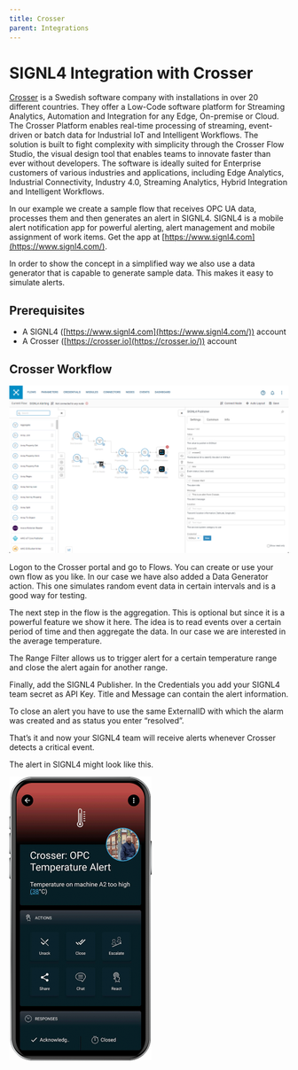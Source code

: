 ```yaml
---
title: Crosser
parent: Integrations
---
```


# SIGNL4 Integration with Crosser

[Crosser](https://crosser.io/) is a Swedish software company with installations in over 20 different countries. They offer a Low-Code software platform for Streaming Analytics, Automation and Integration for any Edge, On\-premise or Cloud. The Crosser Platform enables real-time processing of streaming, event-driven or batch data for Industrial IoT and Intelligent Workflows. The solution is built to fight complexity with simplicity through the Crosser Flow Studio, the visual design tool that enables teams to innovate faster than ever without developers. The software is ideally suited for Enterprise customers of various industries and applications, including Edge Analytics, Industrial Connectivity, Industry 4.0, Streaming Analytics, Hybrid Integration and Intelligent Workflows.

In our example we create a sample flow that receives OPC UA data, processes them and then generates an alert in SIGNL4. SIGNL4 is a mobile alert notification app for powerful alerting, alert management and mobile assignment of work items. Get the app at [https://www.signl4.com](https://www.signl4.com/).

In order to show the concept in a simplified way we also use a data generator that is capable to generate sample data. This makes it easy to simulate alerts.

## Prerequisites

- A SIGNL4 ([https://www.signl4.com](https://www.signl4.com/)) account
- A Crosser ([https://crosser.io](https://crosser.io/)) account

## Crosser Workflow

![Crosser Workflow](crosser-workflow.png)

Logon to the Crosser portal and go to Flows. You can create or use your own flow as you like. In our case we have also added a Data Generator action. This one simulates random event data in certain intervals and is a good way for testing.

The next step in the flow is the aggregation. This is optional but since it is a powerful feature we show it here. The idea is to read events over a certain period of time and then aggregate the data. In our case we are interested in the average temperature.

The Range Filter allows us to trigger alert for a certain temperature range and close the alert again for another range.

Finally, add the SIGNL4 Publisher. In the Credentials you add your SIGNL4 team secret as API Key. Title and Message can contain the alert information.

To close an alert you have to use the same ExternalID with which the alarm was created and as status you enter “resolved”.

That’s it and now your SIGNL4 team will receive alerts whenever Crosser detects a critical event.

The alert in SIGNL4 might look like this.

![SIGNL4 Alert](signl4-crosser.png)
